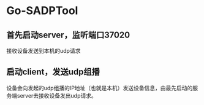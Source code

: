 # Go-SADPTool

## 首先启动server，监听端口37020

接收设备发送到本机的udp请求

## 启动client，发送udp组播

设备会向发起的udp组播的IP地址（也就是本机）发送设备信息，由最先启动的服务端server去接收设备发出udp请求。